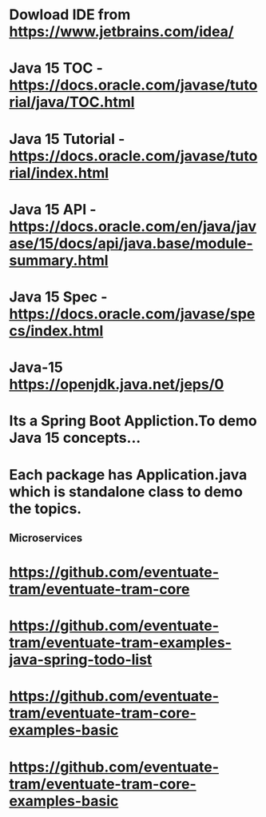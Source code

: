 # Dowload IDE from https://www.jetbrains.com/idea/
# Java 15 TOC - https://docs.oracle.com/javase/tutorial/java/TOC.html
# Java 15 Tutorial - https://docs.oracle.com/javase/tutorial/index.html
# Java 15 API - https://docs.oracle.com/en/java/javase/15/docs/api/java.base/module-summary.html
# Java 15 Spec - https://docs.oracle.com/javase/specs/index.html
# Java-15 https://openjdk.java.net/jeps/0
# Its a Spring Boot Appliction.To demo Java 15 concepts... 
# Each package has Application.java which is standalone class to demo the topics.


## Microservices
# https://github.com/eventuate-tram/eventuate-tram-core
# https://github.com/eventuate-tram/eventuate-tram-examples-java-spring-todo-list
# https://github.com/eventuate-tram/eventuate-tram-core-examples-basic
# https://github.com/eventuate-tram/eventuate-tram-core-examples-basic
